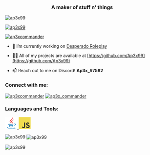 <h3 align="center">A maker of stuff n' things</h3>

<p align="left"> <img src="https://komarev.com/ghpvc/?username=ap3x99&label=Profile%20views&color=0e75b6&style=plastic" alt="ap3x99" /> </p>

<p align="left"> <a href="https://github.com/ryo-ma/github-profile-trophy"><img src="https://github-profile-trophy.vercel.app/?username=ap3x99" alt="ap3x99" /></a> </p>

<p align="left"> <a href="https://twitter.com/ap3xcommander" target="blank"><img src="https://img.shields.io/twitter/follow/ap3xcommander?logo=twitter&style=for-the-badge" alt="ap3xcommander" /></a> </p>

- 🔭 I’m currently working on [Desperado Roleplay](https://discord.gg/YxC47pwk9f)

- 👨‍💻 All of my projects are available at [https://github.com/Ap3x99](https://github.com/Ap3x99)

- 📫 Reach out to me on Discord! **Ap3x_#7582**

<h3 align="left">Connect with me:</h3>
<p align="left">
<a href="https://twitter.com/ap3xcommander" target="blank"><img align="center" src="https://raw.githubusercontent.com/rahuldkjain/github-profile-readme-generator/master/src/images/icons/Social/twitter.svg" alt="ap3xcommander" height="30" width="40" /></a>
<a href="https://www.youtube.com/c/ap3x_commander" target="blank"><img align="center" src="https://raw.githubusercontent.com/rahuldkjain/github-profile-readme-generator/master/src/images/icons/Social/youtube.svg" alt="ap3x_commander" height="30" width="40" /></a>
</p>

<h3 align="left">Languages and Tools:</h3>
<p align="left"> <a href="https://www.java.com" target="_blank" rel="noreferrer"> <img src="https://raw.githubusercontent.com/devicons/devicon/master/icons/java/java-original.svg" alt="java" width="40" height="40"/> </a> <a href="https://developer.mozilla.org/en-US/docs/Web/JavaScript" target="_blank" rel="noreferrer"> <img src="https://raw.githubusercontent.com/devicons/devicon/master/icons/javascript/javascript-original.svg" alt="javascript" width="40" height="40"/> </a> </p>

<p><img align="left" src="https://github-readme-stats.vercel.app/api/top-langs?username=ap3x99&show_icons=true&theme=dark&locale=en&layout=compact" alt="ap3x99" /></p>

<p>&nbsp;<img align="center" src="https://github-readme-stats.vercel.app/api?username=ap3x99&show_icons=true&theme=dark&locale=en" alt="ap3x99" /></p>

<p><img align="center" src="https://github-readme-streak-stats.herokuapp.com/?user=ap3x99&theme=dark" alt="ap3x99" /></p>

